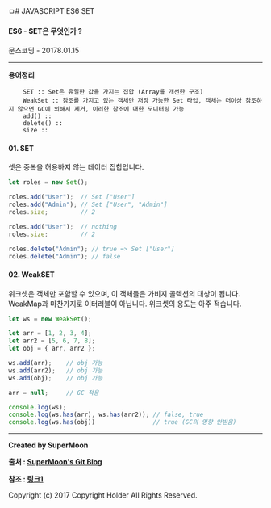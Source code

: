 ㅁ# JAVASCRIPT ES6 SET

#### ES6 - SET은 무엇인가 ?

<div class="pull-right"> 문스코딩 - 20178.01.15 </div>

---

**용어정리**
```
    SET :: Set은 유일한 값을 가지는 집합 (Array를 개선한 구조)
    WeakSet :: 참조를 가지고 있는 객체만 저장 가능한 Set 타입, 객체는 더이상 참조하지 않으면 GC에 의해서 제거, 이러한 참조에 대한 모니터링 가능
    add() ::
    delete() ::
    size ::

```


#### 01. SET

셋은 중복을 허용하지 않는 데이터 집합입니다.

```js
let roles = new Set();

roles.add("User");  // Set ["User"]
roles.add("Admin"); // Set ["User", "Admin"]
roles.size;         // 2

roles.add("User");  // nothing
roles.size;         // 2

roles.delete("Admin"); // true => Set ["User"]
roles.delete("Admin"); // false
```

#### 02. WeakSET

위크셋은 객체만 포함할 수 있으며, 이 객체들은 가비지 콜렉션의 대상이 됩니다.
WeakMap과 마찬가지로 이터러블이 아닙니다. 위크셋의 용도는 아주 적습니다.


```js
let ws = new WeakSet();

let arr = [1, 2, 3, 4];
let arr2 = [5, 6, 7, 8];
let obj = { arr, arr2 };

ws.add(arr);    // obj 가능
ws.add(arr2);   // obj 가능
ws.add(obj);    // obj 가능

arr = null;     // GC 적용

console.log(ws);
console.log(ws.has(arr), ws.has(arr2)); // false, true
console.log(ws.has(obj))                // true (GC의 영향 안받음)
```


---

**Created by SuperMoon**

**출처 : [SuperMoon's Git Blog](https://github.com/jm921106)**

**참조 : [링크1]()**

Copyright (c) 2017 Copyright Holder All Rights Reserved.
